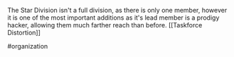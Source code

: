 The Star Division isn't a full division, as there is only one member, however it is one of the most important additions as it's lead member is a prodigy hacker, allowing them much farther reach than before. [[Taskforce Distortion]]

#organization 